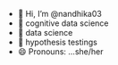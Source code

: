 - 👋 Hi, I’m @nandhika03
- 👀 cognitive data science
- 🌱 data science
- 💞️ hypothesis testings
- 😄 Pronouns: ...she/her


<!---
nandhika03/nandhika03 is a ✨ special ✨ repository because its `README.md` (this file) appears on your GitHub profile.
You can click the Preview link to take a look at your changes.
--->
